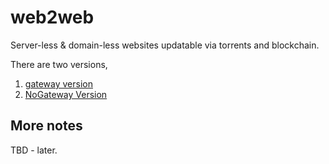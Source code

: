 # web2web
Server-less & domain-less websites updatable via torrents and blockchain.

There are two versions, 

1. [gateway version](./GatewayVersion/README.md)
2. [NoGateway Version](./noGateWayVersion/README.md)

## More notes

TBD - later.

